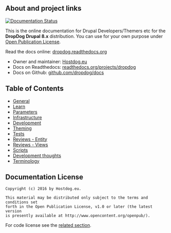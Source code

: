 ## About and project links

[![Documentation Status](https://readthedocs.org/projects/dropdog/badge/?version=master)](http://dropdog.readthedocs.org/?badge=master)

This is the online documentation for Drupal Developers/Themers etc for the **DropDog Drupal 8.x** distribution.
You can use for your own purpose under [Open Publication License](https://github.com/dropdog/docs/blob/master/LICENSE).

Read the docs online: [dropdog.readthedocs.org](http://dropdog.readthedocs.org/)

- Owner and maintainer: [Hostdog.eu](https://www.hostdog.eu "Web hosting company")
- Docs on Readthedocs: [readthedocs.org/projects/dropdog](https://readthedocs.org/projects/dropdog/)
- Docs on Github: [github.com/dropdog/docs](https://github.com/dropdog/docs)

## Table of Contents

- [General](general)
- [Learn](learn)
- [Parameters](parameters)
- [Infrastructure](infrastructure)
- [Development](development)
- [Theming](theming)
- [Tests](tests)
- [Reviews - Entity](review/entity)
- [Reviews - Views](review/views)
- [Scripts](scripts)
- [Development thoughts](thoughts)
- [Terminology](terminology)

## Documentation License

```
Copyright (c) 2016 by Hostdog.eu.

This material may be distributed only subject to the terms and conditions set
forth in the Open Publication License, v1.0 or later (the latest version
is presently available at http://www.opencontent.org/openpub/).
```

For code license see the [related section](general#license).
